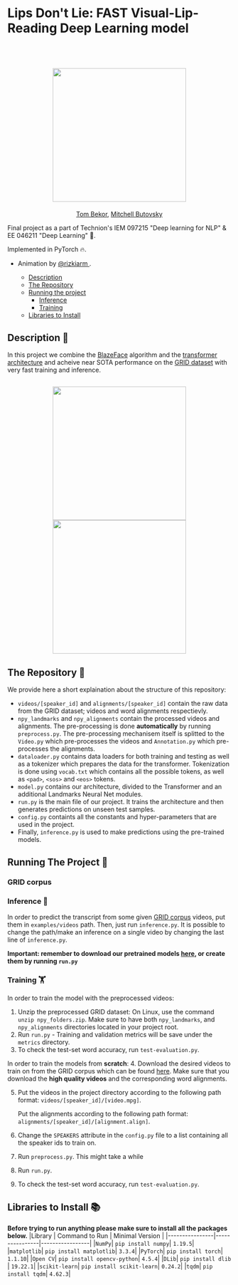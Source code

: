 
# Lips Don't Lie: FAST Visual-Lip-Reading Deep Learning model

<h1 align="center">
  <br>
  <img src="https://github.com/rizkiarm/LipNet/blob/master/assets/lipreading.gif?raw=true" height="300">
</h1>
  <p align="center">
     <a href="https://github.com/TomBekor">Tom Bekor</a>, <a href="https://github.com/MitchellBu">Mitchell Butovsky</a>
  </p>

Final project as a part of Technion's IEM 097215 "Deep learning for NLP" & EE 046211 "Deep Learning" 🌠.

Implemented in PyTorch :fire:.
* Animation by <a href = https://github.com/rizkiarm> @rizkiarm </a>.

  * [Description](#description-lips)
  * [The Repository](#the-repository-compass)
  * [Running the project](#running-the-project-runner)
    + [Inference](#inference-mag_right)
    + [Training](#training-weight_lifting)
  * [Libraries to Install](#libraries-to-install-books)


## Description :lips:
In this project we combine the [BlazeFace](https://arxiv.org/pdf/1907.05047.pdf "BlazeFace") algorithm and the [transformer architecture](https://proceedings.neurips.cc/paper/2017/file/3f5ee243547dee91fbd053c1c4a845aa-Paper.pdf "transformer") and acheive near SOTA performance on the [GRID dataset](http://spandh.dcs.shef.ac.uk/gridcorpus/ "GRID dataset") with very fast training and inference.


<h2 align="center">
<img src="https://i.ibb.co/hYH90Zt/Screenshot-from-2022-01-27-16-01-24.png" height=300> <img src="https://i.ibb.co/vVyfxt7/rsz-transformer.png" height=300>
</h2>

## The Repository :compass:
We provide here a short explaination about the structure of this repository:
- ``videos/[speaker_id]`` and ``alignments/[speaker_id]`` contain the raw data from the GRID dataset;
videos and word alignments respectievly.
- ``npy_landmarks`` and ``npy_alignments`` contain the processed videos and alignments. 
The pre-processing is done **automatically** by running ``preprocess.py``. 
The pre-processing mechanisem itself is splitted to the ``Video.py`` which pre-processes the videos and ``Annotation.py`` which pre-processes the alignments. 
- `dataloader.py` contains  data loaders for both training and testing as well as a tokenizer which prepares the data for the transformer. Tokenization is done using ``vocab.txt`` which contains all the possible tokens, as well as ``<pad>``, ``<sos>`` and ``<eos>`` tokens.
-  ``model.py`` contains our architecture, divided to the Transformer and an additional Landmarks Neural Net modules.
- ``run.py`` is the main file of our project. It trains the architecture and then generates predictions on unseen test samples.
-  ``config.py`` containts all the constants and hyper-parameters that are used in the project.
- Finally, ``inference.py`` is used to make predictions using the pre-trained models.
  
## Running The Project :runner:

### GRID corpus


### Inference :mag_right:
In order to predict the transcript from some given [GRID corpus](http://spandh.dcs.shef.ac.uk/gridcorpus/ "GRID corpus") videos, put them in ``examples/videos`` path.
Then, just run ``inference.py``.
It is possible to change the path/make an inference on a single video by changing the last line of `inference.py`.

**Important: remember to download our pretrained models [here](https://drive.google.com/drive/folders/1-udLFTgkJSemyzciD0PJwOZvXNJ50AZS?usp=sharing "here"), or create them by running ``run.py``**

### Training :weight_lifting:
In order to train the model with the preprocessed videos:

 1. Unzip the preprocessed GRID dataset:
 On Linux, use the command `unzip npy_folders.zip`.
Make sure to have both `npy_landmarks`, and `npy_alignments` directories located in your project root.
2. Run `run.py` - Training and validation metrics will be save under the `metrics` directory.
3. To check the test-set word accuracy, run `test-evaluation.py`.

In order to train the models from **scratch**:
4. Download the desired videos to train on from the GRID corpus which can be found [here](http://spandh.dcs.shef.ac.uk/gridcorpus/ "here"). Make sure that you download the **high quality videos** and the corresponding word alignments.

5. Put the videos in the project directory according to the following path format: ``videos/[speaker_id]/[video.mpg]``. 

    Put the alignments according to the following path format: ``alignments/[speaker_id]/[alignment.align]``.  

6. Change the ``SPEAKERS`` attribute in the ``config.py`` file to a list containing all the speaker ids to train on. 

7. Run ``preprocess.py``. This might take a while

8. Run ``run.py``.

10. To check the test-set word accuracy, run `test-evaluation.py`.

## Libraries to Install :books:

**Before trying to run anything please make sure to install all the packages below.**
|Library         | Command to Run | Minimal Version |
|----------------|----------------|-----------------|
|`NumPy`|  `pip install numpy`| `1.19.5`|
|`matplotlib`|  `pip install matplotlib`| `3.3.4`|
|`PyTorch`|  `pip install torch`| `1.1.10`|
|`Open CV`| `pip install opencv-python`| `4.5.4`|
|`DLib`| `pip install dlib` | `19.22.1`|
|`scikit-learn`|  `pip install scikit-learn`| `0.24.2`|
|`tqdm`| `pip install tqdm`| `4.62.3`|
